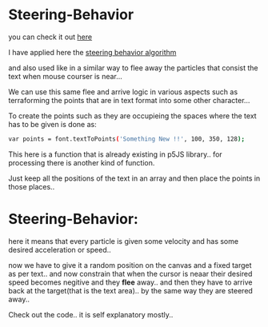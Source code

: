 # Steering-Behavior
you can check it out [here](https://manojtummala.github.io/Sterring-Behavior/)

I have applied here the [steering behavior algorithm](http://www.red3d.com/cwr/steer/) 

and also used like in a similar way to flee away the particles that consist the text when mouse courser is near...

We can use this same flee and arrive logic in various aspects such as terraforming the points that are in text format into some other character...

To create the points such as they are occupieing the spaces where the text has to be given is done as:
```bash
var points = font.textToPoints('Something New !!', 100, 350, 128);
```
This here is a function that is already existing in p5JS library.. for processing there is another kind of function.

Just keep all the positions of the text in an array and then place the points in those places..

# Steering-Behavior: 
here it means that every particle is given some velocity and has some desired acceleration or speed.. 
        
   now we have to give it a random position on the canvas and a fixed target as per text..
   and now constrain that when the cursor is neaar their desired speed becomes negitive and they **flee** away..
   and then they have to arrive back at the target(that is the text area).. by the same way they are steered away..
  
Check out the code.. it is self explanatory mostly.. 
